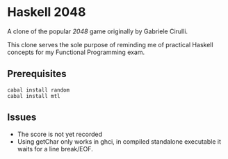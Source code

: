 # Haskell 2048
A clone of the popular _2048_ game originally by Gabriele Cirulli.

This clone serves the sole purpose of reminding me of practical Haskell concepts for my Functional Programming exam.

## Prerequisites
    cabal install random
    cabal install mtl

## Issues
* The score is not yet recorded
* Using getChar only works in ghci, in compiled standalone executable it waits for a line break/EOF.

